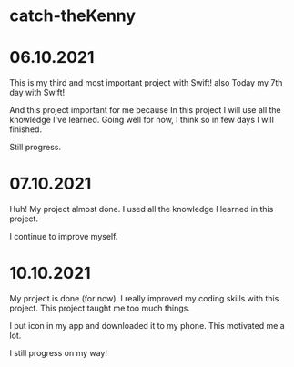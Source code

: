 # catch-theKenny

# 06.10.2021

This is my third and most important project with Swift! also Today my 7th day with Swift! 

And this project important for me because In this project I will use all the knowledge I've learned.
Going well for now, I think so in few days I will finished.

Still progress.

# 07.10.2021

Huh! My project almost done. 
I used all the knowledge I learned in this project.

I continue to improve myself.


# 10.10.2021
 
My project is done (for now).
I really improved my coding skills with this project.
This project taught me too much things.

I put icon in my app and downloaded it to my phone. This motivated me a lot.

I still progress on my way!
